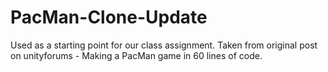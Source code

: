 # PacMan-Clone-Update

Used as a starting point for our class assignment. Taken from original post on unityforums - Making a PacMan game in 60 lines of code.

